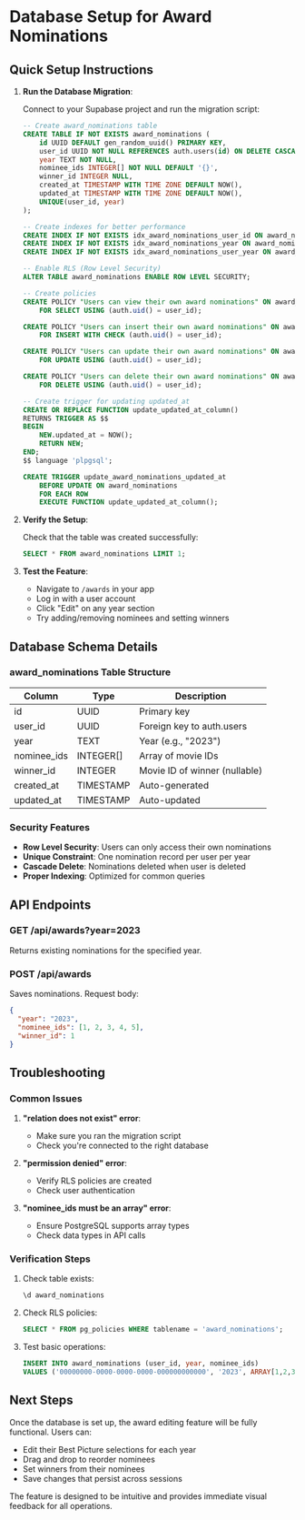 # Database Setup for Award Nominations

## Quick Setup Instructions

1. **Run the Database Migration**:
   
   Connect to your Supabase project and run the migration script:
   
   ```sql
   -- Create award_nominations table
   CREATE TABLE IF NOT EXISTS award_nominations (
       id UUID DEFAULT gen_random_uuid() PRIMARY KEY,
       user_id UUID NOT NULL REFERENCES auth.users(id) ON DELETE CASCADE,
       year TEXT NOT NULL,
       nominee_ids INTEGER[] NOT NULL DEFAULT '{}',
       winner_id INTEGER NULL,
       created_at TIMESTAMP WITH TIME ZONE DEFAULT NOW(),
       updated_at TIMESTAMP WITH TIME ZONE DEFAULT NOW(),
       UNIQUE(user_id, year)
   );

   -- Create indexes for better performance
   CREATE INDEX IF NOT EXISTS idx_award_nominations_user_id ON award_nominations(user_id);
   CREATE INDEX IF NOT EXISTS idx_award_nominations_year ON award_nominations(year);
   CREATE INDEX IF NOT EXISTS idx_award_nominations_user_year ON award_nominations(user_id, year);

   -- Enable RLS (Row Level Security)
   ALTER TABLE award_nominations ENABLE ROW LEVEL SECURITY;

   -- Create policies
   CREATE POLICY "Users can view their own award nominations" ON award_nominations
       FOR SELECT USING (auth.uid() = user_id);

   CREATE POLICY "Users can insert their own award nominations" ON award_nominations
       FOR INSERT WITH CHECK (auth.uid() = user_id);

   CREATE POLICY "Users can update their own award nominations" ON award_nominations
       FOR UPDATE USING (auth.uid() = user_id);

   CREATE POLICY "Users can delete their own award nominations" ON award_nominations
       FOR DELETE USING (auth.uid() = user_id);

   -- Create trigger for updating updated_at
   CREATE OR REPLACE FUNCTION update_updated_at_column()
   RETURNS TRIGGER AS $$
   BEGIN
       NEW.updated_at = NOW();
       RETURN NEW;
   END;
   $$ language 'plpgsql';

   CREATE TRIGGER update_award_nominations_updated_at
       BEFORE UPDATE ON award_nominations
       FOR EACH ROW
       EXECUTE FUNCTION update_updated_at_column();
   ```

2. **Verify the Setup**:
   
   Check that the table was created successfully:
   ```sql
   SELECT * FROM award_nominations LIMIT 1;
   ```

3. **Test the Feature**:
   
   - Navigate to `/awards` in your app
   - Log in with a user account
   - Click "Edit" on any year section
   - Try adding/removing nominees and setting winners

## Database Schema Details

### award_nominations Table Structure

| Column | Type | Description |
|--------|------|-------------|
| id | UUID | Primary key |
| user_id | UUID | Foreign key to auth.users |
| year | TEXT | Year (e.g., "2023") |
| nominee_ids | INTEGER[] | Array of movie IDs |
| winner_id | INTEGER | Movie ID of winner (nullable) |
| created_at | TIMESTAMP | Auto-generated |
| updated_at | TIMESTAMP | Auto-updated |

### Security Features

- **Row Level Security**: Users can only access their own nominations
- **Unique Constraint**: One nomination record per user per year
- **Cascade Delete**: Nominations deleted when user is deleted
- **Proper Indexing**: Optimized for common queries

## API Endpoints

### GET /api/awards?year=2023
Returns existing nominations for the specified year.

### POST /api/awards
Saves nominations. Request body:
```json
{
  "year": "2023",
  "nominee_ids": [1, 2, 3, 4, 5],
  "winner_id": 1
}
```

## Troubleshooting

### Common Issues

1. **"relation does not exist" error**:
   - Make sure you ran the migration script
   - Check you're connected to the right database

2. **"permission denied" error**:
   - Verify RLS policies are created
   - Check user authentication

3. **"nominee_ids must be an array" error**:
   - Ensure PostgreSQL supports array types
   - Check data types in API calls

### Verification Steps

1. Check table exists:
   ```sql
   \d award_nominations
   ```

2. Check RLS policies:
   ```sql
   SELECT * FROM pg_policies WHERE tablename = 'award_nominations';
   ```

3. Test basic operations:
   ```sql
   INSERT INTO award_nominations (user_id, year, nominee_ids) 
   VALUES ('00000000-0000-0000-0000-000000000000', '2023', ARRAY[1,2,3]);
   ```

## Next Steps

Once the database is set up, the award editing feature will be fully functional. Users can:

- Edit their Best Picture selections for each year
- Drag and drop to reorder nominees
- Set winners from their nominees
- Save changes that persist across sessions

The feature is designed to be intuitive and provides immediate visual feedback for all operations.
